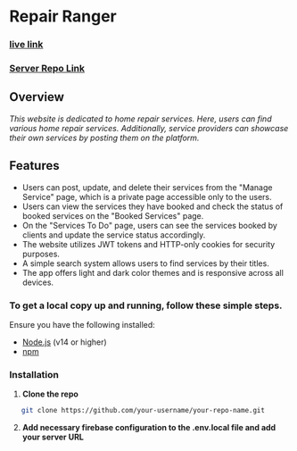 # Repair Ranger 
### [live link](https://repairrangers.vercel.app/)
### [Server Repo Link](https://github.com/mhmitas/a11-RepairRanger-project-server)

## Overview
*This website is dedicated to home repair services. Here, users can find various home repair services. Additionally, service providers can showcase their own services by posting them on the platform.*

## Features
- Users can post, update, and delete their services from the "Manage Service" page, which is a private page accessible only to the users. 
- Users can view the services they have booked and check the status of booked services on the "Booked Services" page.
- On the "Services To Do" page, users can see the services booked by clients and update the service status accordingly.
- The website utilizes JWT tokens and HTTP-only cookies for security purposes.
- A simple search system allows users to find services by their titles.
- The app offers light and dark color themes and is responsive across all devices.

### To get a local copy up and running, follow these simple steps.
Ensure you have the following installed:
- [Node.js](https://nodejs.org/) (v14 or higher)
- [npm](https://www.npmjs.com/)

### Installation

1. **Clone the repo**
```sh
   git clone https://github.com/your-username/your-repo-name.git
 ```
2. **Add necessary firebase configuration to the .env.local file and add your server URL**
